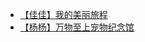 * [【佳佳】我的美丽旅程](https://github.com/foreverZ133/small-works/tree/master/1/jj-nice-travel/1.html)
* [【杨杨】万物至上宠物纪念馆](https://github.com/foreverZ133/small-works/tree/master/1/yy-petwwzs/)